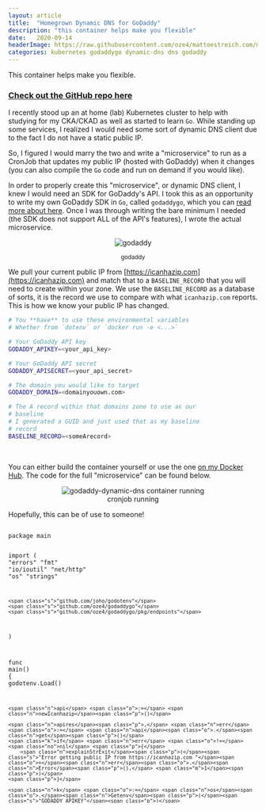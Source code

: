 ```yaml
---
layout: article
title:  "Homegrown Dynamic DNS for GoDaddy"
description: "this container helps make you flexible"
date:   2020-09-14
headerImage: https://raw.githubusercontent.com/oze4/mattoestreich.com/master/assets/hummingbird.jpg
categories: kubernetes godaddygo dynamic-dns dns godaddy
---
```


This container helps make you flexible.

### [Check out the GitHub repo here](https://github.com/oze4/service.godaddy-dynamic-dns)

I recently stood up an at home (lab) Kubernetes cluster to help with studying for my CKA/CKAD as well as started to learn `Go`. While standing up some services, I realized I would need some sort of dynamic DNS client due to the fact I do not have a static public IP.

So, I figured I would marry the two and write a "microservice" to run as a CronJob that updates my public IP (hosted with GoDaddy) when it changes (you can also compile the `Go` code and run on demand if you would like).

In order to properly create this "microservice", or dynamic DNS client, I knew I would need an SDK for GoDaddy's API. I took this as an opportunity to write my own GoDaddy SDK in `Go`, called `godaddygo`, which you can [read more about here](https://mattoestreich.com/golang/sdk/godaddy/godaddygo/2020/09/11/godaddygo.html). Once I was through writing the bare minimum I needed (the SDK does not support ALL of the API's features), I wrote the actual microservice.

<div style="text-align:center;">
<img title="godaddy" style="max-width:5rem;" src="https://raw.githubusercontent.com/oze4/mattoestreich.com/master/assets/godaddy.jpeg" alt="godaddy">
<p><small>godaddy</small></p>
</div>

We pull your current public IP from [https://icanhazip.com](https://icanhazip.com) and match that to a `BASELINE_RECORD` that you will need to create within your zone. We use the `BASELINE_RECORD` as a database of sorts, it is the record we use to compare with what `icanhazip.com` reports. This is how we know your public IP has changed.

```bash
# You **have** to use these environmental variables
# Whether from `dotenv` or `docker run -e <...>`

# Your GoDaddy API key
GODADDY_APIKEY=<your_api_key>

# Your GoDaddy API secret
GODADDY_APISECRET=<your_api_secret>

# The domain you would like to target
GODADDY_DOMAIN=<domainyouown.com>

# The A record within that domains zone to use as our
# baseline
# I generated a GUID and just used that as my baseline
# record
BASELINE_RECORD=<someArecord>
```

<br />

You can either build the container yourself or use the one [on my Docker Hub](https://hub.docker.com/repository/docker/oze4/godaddy-dynamic-dns). The code for the full "microservice" can be found below.


<div style="text-align:center;">
<img style="max-height:20rem;" class="modal-image" src="https://raw.githubusercontent.com/oze4/mattoestreich.com/master/assets/godaddy-dynamic-dns-cronjob-running.png" alt="godaddy-dynamic-dns container running">
<p style="margin:0;">cronjob running</p>
</div>

Hopefully, this can be of use to someone!

<div style="max-height:35rem;overflow:scroll;">
<div class="language-golang highlighter-rouge"><div class="highlight"><pre class="highlight"><code><span class="k">package</span> <span class="n">main</span>

<span class="k">import</span> <span class="p">(</span>
	<span class="s">"errors"</span>
	<span class="s">"fmt"</span>
	<span class="s">"io/ioutil"</span>
	<span class="s">"net/http"</span>
	<span class="s">"os"</span>
	<span class="s">"strings"</span>

	<span class="s">"github.com/joho/godotenv"</span>
	<span class="s">"github.com/oze4/godaddygo"</span>
	<span class="s">"github.com/oze4/godaddygo/pkg/endpoints"</span>
<span class="p">)</span>

<span class="k">func</span> <span class="n">main</span><span class="p">()</span> <span class="p">{</span>
	<span class="n">godotenv</span><span class="o">.</span><span class="n">Load</span><span class="p">()</span>

	<span class="n">api</span> <span class="o">:=</span> <span class="n">newIcanhazip</span><span class="p">()</span>

	<span class="n">apires</span><span class="p">,</span> <span class="n">err</span> <span class="o">:=</span> <span class="n">api</span><span class="o">.</span><span class="n">get</span><span class="p">()</span>
	<span class="k">if</span> <span class="n">err</span> <span class="o">!=</span> <span class="no">nil</span> <span class="p">{</span>
		<span class="n">explainStrExit</span><span class="p">(</span><span class="s">"Error getting public IP from https://icanhazip.com "</span><span class="o">+</span><span class="n">err</span><span class="o">.</span><span class="n">Error</span><span class="p">(),</span> <span class="m">1</span><span class="p">)</span>
	<span class="p">}</span>

	<span class="n">k</span> <span class="o">:=</span> <span class="n">os</span><span class="o">.</span><span class="n">Getenv</span><span class="p">(</span><span class="s">"GODADDY_APIKEY"</span><span class="p">)</span>
	<span class="n">s</span> <span class="o">:=</span> <span class="n">os</span><span class="o">.</span><span class="n">Getenv</span><span class="p">(</span><span class="s">"GODADDY_APISECRET"</span><span class="p">)</span>
	<span class="n">d</span> <span class="o">:=</span> <span class="n">os</span><span class="o">.</span><span class="n">Getenv</span><span class="p">(</span><span class="s">"GODADDY_DOMAIN"</span><span class="p">)</span>

	<span class="n">gd</span> <span class="o">:=</span> <span class="n">newGoDaddy</span><span class="p">(</span><span class="n">k</span><span class="p">,</span> <span class="n">s</span><span class="p">,</span> <span class="n">d</span><span class="p">)</span>

	<span class="n">gdres</span><span class="p">,</span> <span class="n">err</span> <span class="o">:=</span> <span class="n">gd</span><span class="o">.</span><span class="n">get</span><span class="p">()</span>
	<span class="k">if</span> <span class="n">err</span> <span class="o">!=</span> <span class="no">nil</span> <span class="p">{</span>
		<span class="n">explainStrExit</span><span class="p">(</span><span class="s">"Error getting IP from GoDaddy: "</span><span class="o">+</span><span class="n">err</span><span class="o">.</span><span class="n">Error</span><span class="p">(),</span> <span class="m">1</span><span class="p">)</span>
	<span class="p">}</span>

	<span class="k">if</span> <span class="n">apires</span> <span class="o">==</span> <span class="n">gdres</span> <span class="p">{</span>
		<span class="n">explainStrExit</span><span class="p">(</span><span class="s">"Public IP has not changed: "</span><span class="o">+</span><span class="n">apires</span><span class="p">,</span> <span class="m">0</span><span class="p">)</span>
	<span class="p">}</span>

	<span class="n">explainStr</span><span class="p">(</span><span class="s">"Public IP has changed, updating GoDaddy now. Old: "</span> <span class="o">+</span> <span class="n">gdres</span> <span class="o">+</span> <span class="s">" New: "</span> <span class="o">+</span> <span class="n">apires</span><span class="p">)</span>

	<span class="k">if</span> <span class="n">err</span> <span class="o">:=</span> <span class="n">gd</span><span class="o">.</span><span class="n">update</span><span class="p">(</span><span class="n">apires</span><span class="p">);</span> <span class="n">err</span> <span class="o">!=</span> <span class="no">nil</span> <span class="p">{</span>
		<span class="n">explainStrExit</span><span class="p">(</span><span class="s">"Error updating GoDaddy DNS: "</span><span class="o">+</span><span class="n">err</span><span class="o">.</span><span class="n">Error</span><span class="p">(),</span> <span class="m">1</span><span class="p">)</span>
	<span class="p">}</span>

	<span class="n">explainStrExit</span><span class="p">(</span><span class="s">"</span><span class="se">\n</span><span class="s">Done</span><span class="se">\n</span><span class="s">"</span><span class="p">,</span> <span class="m">0</span><span class="p">)</span>
<span class="p">}</span>

<span class="c">/**
 * helper functions
 */</span>

<span class="k">func</span> <span class="n">explainStr</span><span class="p">(</span><span class="n">message</span> <span class="kt">string</span><span class="p">)</span> <span class="p">{</span>
	<span class="n">fmt</span><span class="o">.</span><span class="n">Printf</span><span class="p">(</span><span class="s">"%s</span><span class="se">\n</span><span class="s">"</span><span class="p">,</span> <span class="n">message</span><span class="p">)</span>
<span class="p">}</span>

<span class="k">func</span> <span class="n">explainStrExit</span><span class="p">(</span><span class="n">message</span> <span class="kt">string</span><span class="p">,</span> <span class="n">exitCode</span> <span class="kt">int</span><span class="p">)</span> <span class="p">{</span>
	<span class="n">fmt</span><span class="o">.</span><span class="n">Printf</span><span class="p">(</span><span class="s">"%s</span><span class="se">\n</span><span class="s">"</span><span class="p">,</span> <span class="n">message</span><span class="p">)</span>
	<span class="n">os</span><span class="o">.</span><span class="n">Exit</span><span class="p">(</span><span class="n">exitCode</span><span class="p">)</span>
<span class="p">}</span>

<span class="c">/**
 * icanhazip
 */</span>

<span class="k">func</span> <span class="n">newIcanhazip</span><span class="p">()</span> <span class="n">icanhazip</span> <span class="p">{</span>
	<span class="k">return</span> <span class="n">icanhazip</span><span class="p">{}</span>
<span class="p">}</span>

<span class="k">type</span> <span class="n">icanhazip</span> <span class="k">struct</span><span class="p">{}</span>

<span class="k">func</span> <span class="p">(</span><span class="n">i</span> <span class="n">icanhazip</span><span class="p">)</span> <span class="n">get</span><span class="p">()</span> <span class="p">(</span><span class="kt">string</span><span class="p">,</span> <span class="kt">error</span><span class="p">)</span> <span class="p">{</span>
	<span class="n">resp</span><span class="p">,</span> <span class="n">err</span> <span class="o">:=</span> <span class="n">http</span><span class="o">.</span><span class="n">Get</span><span class="p">(</span><span class="s">"https://icanhazip.com"</span><span class="p">)</span>
	<span class="k">if</span> <span class="n">err</span> <span class="o">!=</span> <span class="no">nil</span> <span class="p">{</span>
		<span class="k">return</span> <span class="s">""</span><span class="p">,</span> <span class="n">err</span>
	<span class="p">}</span>
	<span class="k">defer</span> <span class="n">resp</span><span class="o">.</span><span class="n">Body</span><span class="o">.</span><span class="n">Close</span><span class="p">()</span>
	<span class="n">body</span><span class="p">,</span> <span class="n">err</span> <span class="o">:=</span> <span class="n">ioutil</span><span class="o">.</span><span class="n">ReadAll</span><span class="p">(</span><span class="n">resp</span><span class="o">.</span><span class="n">Body</span><span class="p">)</span>
	<span class="k">if</span> <span class="n">err</span> <span class="o">!=</span> <span class="no">nil</span> <span class="p">{</span>
		<span class="k">return</span> <span class="s">""</span><span class="p">,</span> <span class="n">err</span>
	<span class="p">}</span>
	<span class="k">return</span> <span class="n">strings</span><span class="o">.</span><span class="n">TrimSpace</span><span class="p">(</span><span class="kt">string</span><span class="p">(</span><span class="n">body</span><span class="p">)),</span> <span class="no">nil</span>
<span class="p">}</span>

<span class="c">/**
 * godaddy
 */</span>

<span class="k">func</span> <span class="n">newGoDaddy</span><span class="p">(</span><span class="n">k</span><span class="p">,</span> <span class="n">s</span><span class="p">,</span> <span class="n">d</span> <span class="kt">string</span><span class="p">)</span> <span class="n">goDaddy</span> <span class="p">{</span>
	<span class="n">baseline</span> <span class="o">:=</span> <span class="n">os</span><span class="o">.</span><span class="n">Getenv</span><span class="p">(</span><span class="s">"BASELINE_RECORD"</span><span class="p">)</span>
	<span class="n">api</span> <span class="o">:=</span> <span class="n">godaddygo</span><span class="o">.</span><span class="n">ConnectProduction</span><span class="p">(</span><span class="n">k</span><span class="p">,</span> <span class="n">s</span><span class="p">)</span><span class="o">.</span><span class="n">V1</span><span class="p">()</span><span class="o">.</span><span class="n">Domain</span><span class="p">(</span><span class="n">d</span><span class="p">)</span><span class="o">.</span><span class="n">Records</span><span class="p">()</span>
	<span class="k">return</span> <span class="n">goDaddy</span><span class="p">{</span><span class="n">baseline</span><span class="p">,</span> <span class="n">api</span><span class="p">}</span>
<span class="p">}</span>

<span class="k">type</span> <span class="n">goDaddy</span> <span class="k">struct</span> <span class="p">{</span>
	<span class="n">baseline</span> <span class="kt">string</span> <span class="c">// BASELINE_RECORD</span>
	<span class="n">recs</span>     <span class="n">endpoints</span><span class="o">.</span><span class="n">Records</span>
<span class="p">}</span>

<span class="c">// get returns the *value* of your `BASELINE_RECORD`</span>
<span class="k">func</span> <span class="p">(</span><span class="n">g</span> <span class="o">*</span><span class="n">goDaddy</span><span class="p">)</span> <span class="n">get</span><span class="p">()</span> <span class="p">(</span><span class="kt">string</span><span class="p">,</span> <span class="kt">error</span><span class="p">)</span> <span class="p">{</span>
	<span class="n">r</span><span class="p">,</span> <span class="n">e</span> <span class="o">:=</span> <span class="n">g</span><span class="o">.</span><span class="n">recs</span><span class="o">.</span><span class="n">GetByTypeName</span><span class="p">(</span><span class="s">"A"</span><span class="p">,</span> <span class="n">g</span><span class="o">.</span><span class="n">baseline</span><span class="p">)</span>
	<span class="k">if</span> <span class="n">e</span> <span class="o">!=</span> <span class="no">nil</span> <span class="p">{</span>
		<span class="k">return</span> <span class="s">""</span><span class="p">,</span> <span class="n">e</span>
	<span class="p">}</span>
	<span class="k">return</span> <span class="n">strings</span><span class="o">.</span><span class="n">TrimSpace</span><span class="p">((</span><span class="o">*</span><span class="n">r</span><span class="p">)[</span><span class="m">0</span><span class="p">]</span><span class="o">.</span><span class="n">Data</span><span class="p">),</span> <span class="no">nil</span>
<span class="p">}</span>

<span class="c">// update sets all A records to your new public IP</span>
<span class="k">func</span> <span class="p">(</span><span class="n">g</span> <span class="n">goDaddy</span><span class="p">)</span> <span class="n">update</span><span class="p">(</span><span class="n">newIP</span> <span class="kt">string</span><span class="p">)</span> <span class="kt">error</span> <span class="p">{</span>
	<span class="n">r</span><span class="p">,</span> <span class="n">e</span> <span class="o">:=</span> <span class="n">g</span><span class="o">.</span><span class="n">recs</span><span class="o">.</span><span class="n">GetByType</span><span class="p">(</span><span class="s">"A"</span><span class="p">)</span>
	<span class="k">if</span> <span class="n">e</span> <span class="o">!=</span> <span class="no">nil</span> <span class="p">{</span>
		<span class="k">return</span> <span class="n">e</span>
	<span class="p">}</span>
	<span class="k">for</span> <span class="n">_</span><span class="p">,</span> <span class="n">d</span> <span class="o">:=</span> <span class="k">range</span> <span class="o">*</span><span class="n">r</span> <span class="p">{</span>
		<span class="k">if</span> <span class="n">e</span> <span class="o">:=</span> <span class="n">g</span><span class="o">.</span><span class="n">recs</span><span class="o">.</span><span class="n">SetValue</span><span class="p">(</span><span class="n">d</span><span class="o">.</span><span class="n">Type</span><span class="p">,</span> <span class="n">d</span><span class="o">.</span><span class="n">Name</span><span class="p">,</span> <span class="n">newIP</span><span class="p">);</span> <span class="n">e</span> <span class="o">!=</span> <span class="no">nil</span> <span class="p">{</span>
			<span class="k">return</span> <span class="n">errors</span><span class="o">.</span><span class="n">New</span><span class="p">(</span><span class="s">"Error setting record: "</span> <span class="o">+</span> <span class="n">d</span><span class="o">.</span><span class="n">Name</span><span class="p">)</span>
		<span class="p">}</span>
	<span class="p">}</span>
	<span class="k">return</span> <span class="no">nil</span>
<span class="p">}</span>

</code></pre></div></div>
</div>

